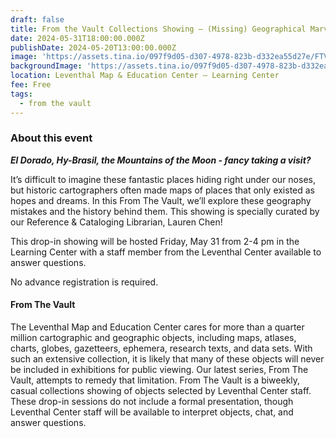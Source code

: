 ```yaml
---
draft: false
title: From the Vault Collections Showing — (Missing) Geographical Marvels
date: 2024-05-31T18:00:00.000Z
publishDate: 2024-05-20T13:00:00.000Z
image: 'https://assets.tina.io/097f9d05-d307-4978-823b-d332ea55d27e/FTV (1).png'
backgroundImage: 'https://assets.tina.io/097f9d05-d307-4978-823b-d332ea55d27e/FTV (1).png'
location: Leventhal Map & Education Center – Learning Center
fee: Free
tags:
  - from the vault
---
```


### About this event

***El Dorado, Hy-Brasil, the Mountains of the Moon - fancy taking a visit?***

It’s difficult to imagine these fantastic places hiding right under our noses, but historic cartographers often made maps of places that only existed as hopes and dreams. In this From The Vault, we’ll explore these geography mistakes and the history behind them. This showing is specially curated by our ﻿Reference & Cataloging Librarian, Lauren Chen!

This drop-in showing will be hosted Friday, May 31 from 2-4 pm in the Learning Center with a staff member from the Leventhal Center available to answer questions.

No advance registration is required.

#### From The Vault

The Leventhal Map and Education Center cares for more than a quarter million cartographic and geographic objects, including maps, atlases, charts, globes, gazetteers, ephemera, research texts, and data sets. With such an extensive collection, it is likely that many of these objects will never be included in exhibitions for public viewing. Our latest series, From The Vault, attempts to remedy that limitation. From The Vault is a biweekly, casual collections showing of objects selected by Leventhal Center staff. These drop-in sessions do not include a formal presentation, though Leventhal Center staff will be available to interpret objects, chat, and answer questions.
